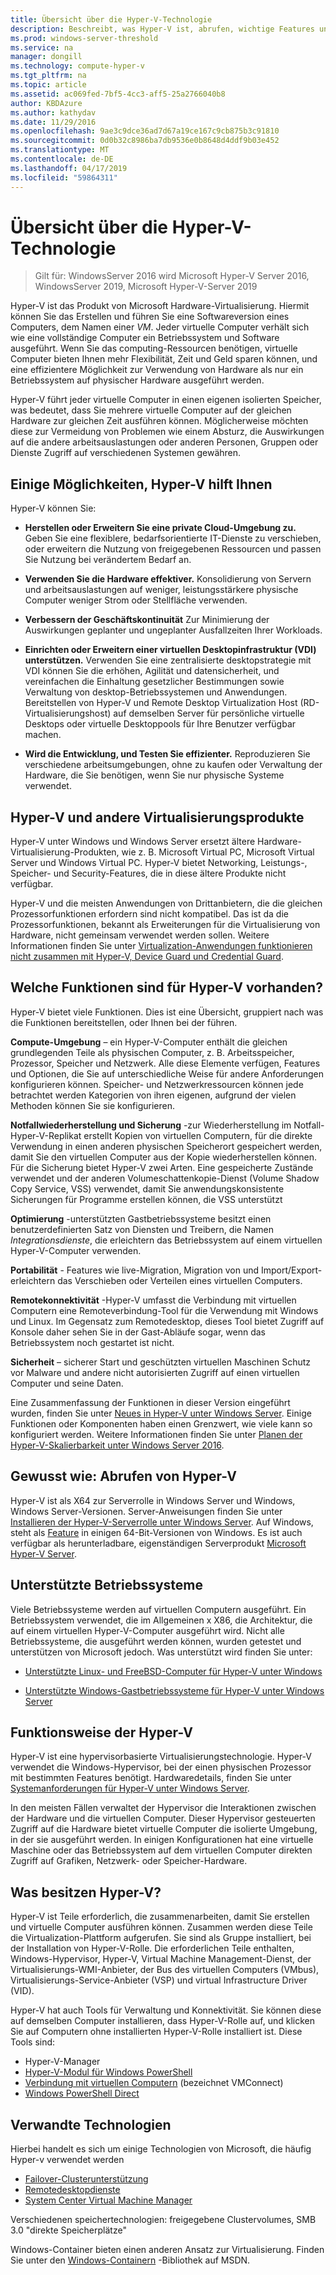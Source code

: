 ```yaml
---
title: Übersicht über die Hyper-V-Technologie
description: Beschreibt, was Hyper-V ist, abrufen, wichtige Features und einsatzmöglichkeiten.
ms.prod: windows-server-threshold
ms.service: na
manager: dongill
ms.technology: compute-hyper-v
ms.tgt_pltfrm: na
ms.topic: article
ms.assetid: ac069fed-7bf5-4cc3-aff5-25a2766040b8
author: KBDAzure
ms.author: kathydav
ms.date: 11/29/2016
ms.openlocfilehash: 9ae3c9dce36ad7d67a19ce167c9cb875b3c91810
ms.sourcegitcommit: 0d0b32c8986ba7db9536e0b8648d4ddf9b03e452
ms.translationtype: MT
ms.contentlocale: de-DE
ms.lasthandoff: 04/17/2019
ms.locfileid: "59864311"
---
```

# <a name="hyper-v-technology-overview"></a>Übersicht über die Hyper-V-Technologie

>Gilt für: WindowsServer 2016 wird Microsoft Hyper-V Server 2016, WindowsServer 2019, Microsoft Hyper-V-Server 2019

Hyper-V ist das Produkt von Microsoft Hardware-Virtualisierung. Hiermit können Sie das Erstellen und führen Sie eine Softwareversion eines Computers, dem Namen einer *VM*. Jeder virtuelle Computer verhält sich wie eine vollständige Computer ein Betriebssystem und Software ausgeführt. Wenn Sie das computing-Ressourcen benötigen, virtuelle Computer bieten Ihnen mehr Flexibilität, Zeit und Geld sparen können, und eine effizientere Möglichkeit zur Verwendung von Hardware als nur ein Betriebssystem auf physischer Hardware ausgeführt werden.

Hyper-V führt jeder virtuelle Computer in einen eigenen isolierten Speicher, was bedeutet, dass Sie mehrere virtuelle Computer auf der gleichen Hardware zur gleichen Zeit ausführen können. Möglicherweise möchten diese zur Vermeidung von Problemen wie einem Absturz, die Auswirkungen auf die andere arbeitsauslastungen oder anderen Personen, Gruppen oder Dienste Zugriff auf verschiedenen Systemen gewähren.

## <a name="some-ways-hyper-v-can-help-you"></a>Einige Möglichkeiten, Hyper-V hilft Ihnen

Hyper-V können Sie:

- **Herstellen oder Erweitern Sie eine private Cloud-Umgebung zu.** Geben Sie eine flexiblere, bedarfsorientierte IT-Dienste zu verschieben, oder erweitern die Nutzung von freigegebenen Ressourcen und passen Sie Nutzung bei verändertem Bedarf an.

- **Verwenden Sie die Hardware effektiver.** Konsolidierung von Servern und arbeitsauslastungen auf weniger, leistungsstärkere physische Computer weniger Strom oder Stellfläche verwenden.

- **Verbessern der Geschäftskontinuität** Zur Minimierung der Auswirkungen geplanter und ungeplanter Ausfallzeiten Ihrer Workloads.

- **Einrichten oder Erweitern einer virtuellen Desktopinfrastruktur (VDI) unterstützen.** Verwenden Sie eine zentralisierte desktopstrategie mit VDI können Sie die erhöhen, Agilität und datensicherheit, und vereinfachen die Einhaltung gesetzlicher Bestimmungen sowie Verwaltung von desktop-Betriebssystemen und Anwendungen. Bereitstellen von Hyper-V und Remote Desktop Virtualization Host (RD-Virtualisierungshost) auf demselben Server für persönliche virtuelle Desktops oder virtuelle Desktoppools für Ihre Benutzer verfügbar machen.

- **Wird die Entwicklung, und Testen Sie effizienter.** Reproduzieren Sie verschiedene arbeitsumgebungen, ohne zu kaufen oder Verwaltung der Hardware, die Sie benötigen, wenn Sie nur physische Systeme verwendet.

## <a name="hyper-v-and-other-virtualization-products"></a>Hyper-V und andere Virtualisierungsprodukte

Hyper-V unter Windows und Windows Server ersetzt ältere Hardware-Virtualisierung-Produkten, wie z. B. Microsoft Virtual PC, Microsoft Virtual Server und Windows Virtual PC. Hyper-V bietet Networking, Leistungs-, Speicher- und Security-Features, die in diese ältere Produkte nicht verfügbar.

Hyper-V und die meisten Anwendungen von Drittanbietern, die die gleichen Prozessorfunktionen erfordern sind nicht kompatibel. Das ist da die Prozessorfunktionen, bekannt als Erweiterungen für die Virtualisierung von Hardware, nicht gemeinsam verwendet werden sollen. Weitere Informationen finden Sie unter [Virtualization-Anwendungen funktionieren nicht zusammen mit Hyper-V, Device Guard und Credential Guard](https://support.microsoft.com/kb/3204980).

## <a name="what-features-does-hyper-v-have"></a>Welche Funktionen sind für Hyper-V vorhanden?

Hyper-V bietet viele Funktionen. Dies ist eine Übersicht, gruppiert nach was die Funktionen bereitstellen, oder Ihnen bei der führen.

**Compute-Umgebung** – ein Hyper-V-Computer enthält die gleichen grundlegenden Teile als physischen Computer, z. B. Arbeitsspeicher, Prozessor, Speicher und Netzwerk. Alle diese Elemente verfügen, Features und Optionen, die Sie auf unterschiedliche Weise für andere Anforderungen konfigurieren können. Speicher- und Netzwerkressourcen können jede betrachtet werden Kategorien von ihren eigenen, aufgrund der vielen Methoden können Sie sie konfigurieren.

**Notfallwiederherstellung und Sicherung** -zur Wiederherstellung im Notfall-Hyper-V-Replikat erstellt Kopien von virtuellen Computern, für die direkte Verwendung in einen anderen physischen Speicherort gespeichert werden, damit Sie den virtuellen Computer aus der Kopie wiederherstellen können. Für die Sicherung bietet Hyper-V zwei Arten. Eine gespeicherte Zustände verwendet und der anderen Volumeschattenkopie-Dienst (Volume Shadow Copy Service, VSS) verwendet, damit Sie anwendungskonsistente Sicherungen für Programme erstellen können, die VSS unterstützt

**Optimierung** -unterstützten Gastbetriebssysteme besitzt einen benutzerdefinierten Satz von Diensten und Treibern, die Namen *Integrationsdienste*, die erleichtern das Betriebssystem auf einem virtuellen Hyper-V-Computer verwenden.

**Portabilität** - Features wie live-Migration, Migration von und Import/Export-erleichtern das Verschieben oder Verteilen eines virtuellen Computers.

**Remotekonnektivität** -Hyper-V umfasst die Verbindung mit virtuellen Computern eine Remoteverbindung-Tool für die Verwendung mit Windows und Linux. Im Gegensatz zum Remotedesktop, dieses Tool bietet Zugriff auf Konsole daher sehen Sie in der Gast-Abläufe sogar, wenn das Betriebssystem noch gestartet ist nicht.

**Sicherheit** – sicherer Start und geschützten virtuellen Maschinen Schutz vor Malware und andere nicht autorisierten Zugriff auf einen virtuellen Computer und seine Daten.

Eine Zusammenfassung der Funktionen in dieser Version eingeführt wurden, finden Sie unter [Neues in Hyper-V unter Windows Server](What-s-new-in-Hyper-V-on-Windows.md). Einige Funktionen oder Komponenten haben einen Grenzwert, wie viele kann so konfiguriert werden. Weitere Informationen finden Sie unter [Planen der Hyper-V-Skalierbarkeit unter Windows Server 2016](plan/Plan-for-Hyper-V-scalability-in-Windows-Server-2016.md).

## <a name="how-to-get-hyper-v"></a>Gewusst wie: Abrufen von Hyper-V

Hyper-V ist als X64 zur Serverrolle in Windows Server und Windows, Windows Server-Versionen. Server-Anweisungen finden Sie unter [Installieren der Hyper-V-Serverrolle unter Windows Server](get-started/Install-the-Hyper-V-role-on-Windows-Server.md). Auf Windows, steht als [Feature](https://docs.microsoft.com/virtualization/hyper-v-on-windows/index) in einigen 64-Bit-Versionen von Windows. Es ist auch verfügbar als herunterladbare, eigenständigen Serverprodukt [Microsoft Hyper-V Server](https://www.microsoft.com/evalcenter/evaluate-hyper-v-server-2019).

## <a name="supported-operating-systems"></a>Unterstützte Betriebssysteme

Viele Betriebssysteme werden auf virtuellen Computern ausgeführt. Ein Betriebssystem verwendet, die im Allgemeinen x X86, die Architektur, die auf einem virtuellen Hyper-V-Computer ausgeführt wird. Nicht alle Betriebssysteme, die ausgeführt werden können, wurden getestet und unterstützen von Microsoft jedoch. Was unterstützt wird finden Sie unter:

- [Unterstützte Linux- und FreeBSD-Computer für Hyper-V unter Windows](Supported-Linux-and-FreeBSD-virtual-machines-for-Hyper-V-on-Windows.md)

- [Unterstützte Windows-Gastbetriebssysteme für Hyper-V unter Windows Server](Supported-Windows-guest-operating-systems-for-Hyper-V-on-Windows.md)

## <a name="how-hyper-v-works"></a>Funktionsweise der Hyper-V

Hyper-V ist eine hypervisorbasierte Virtualisierungstechnologie. Hyper-V verwendet die Windows-Hypervisor, bei der einen physischen Prozessor mit bestimmten Features benötigt. Hardwaredetails, finden Sie unter [Systemanforderungen für Hyper-V unter Windows Server](System-requirements-for-Hyper-V-on-Windows.md).

In den meisten Fällen verwaltet der Hypervisor die Interaktionen zwischen der Hardware und die virtuellen Computer. Dieser Hypervisor gesteuerten Zugriff auf die Hardware bietet virtuelle Computer die isolierte Umgebung, in der sie ausgeführt werden. In einigen Konfigurationen hat eine virtuelle Maschine oder das Betriebssystem auf dem virtuellen Computer direkten Zugriff auf Grafiken, Netzwerk- oder Speicher-Hardware.

## <a name="what-does-hyper-v-consist-of"></a>Was besitzen Hyper-V?

Hyper-V ist Teile erforderlich, die zusammenarbeiten, damit Sie erstellen und virtuelle Computer ausführen können. Zusammen werden diese Teile die Virtualization-Plattform aufgerufen. Sie sind als Gruppe installiert, bei der Installation von Hyper-V-Rolle. Die erforderlichen Teile enthalten, Windows-Hypervisor, Hyper-V, Virtual Machine Management-Dienst, der Virtualisierungs-WMI-Anbieter, der Bus des virtuellen Computers (VMbus), Virtualisierungs-Service-Anbieter (VSP) und virtual Infrastructure Driver (VID).

Hyper-V hat auch Tools für Verwaltung und Konnektivität. Sie können diese auf demselben Computer installieren, dass Hyper-V-Rolle auf, und klicken Sie auf Computern ohne installierten Hyper-V-Rolle installiert ist. Diese Tools sind:

- Hyper-V-Manager
- [Hyper-V-Modul für Windows PowerShell](https://docs.microsoft.com/powershell/module/hyper-v/index)
- [Verbindung mit virtuellen Computern](https://docs.microsoft.com/windows-server/virtualization/hyper-v/learn-more/hyper-v-virtual-machine-connect) \(bezeichnet VMConnect\)
- [Windows PowerShell Direct](manage/Manage-Windows-virtual-machines-with-PowerShell-Direct.md)

## <a name="related-technologies"></a>Verwandte Technologien

Hierbei handelt es sich um einige Technologien von Microsoft, die häufig Hyper-v verwendet werden

- [Failover-Clusterunterstützung](../../failover-clustering/whats-new-in-failover-clustering.md)
- [Remotedesktopdienste](../../remote/remote-desktop-services/Host-desktops-and-apps-in-Remote-Desktop-Services.md)
- [System Center Virtual Machine Manager](https://docs.microsoft.com/system-center/vmm/overview)

Verschiedenen speichertechnologien: freigegebene Clustervolumes, SMB 3.0 "direkte Speicherplätze"

Windows-Container bieten einen anderen Ansatz zur Virtualisierung. Finden Sie unter den [Windows-Containern](https://docs.microsoft.com/virtualization/windowscontainers/index) -Bibliothek auf MSDN.
